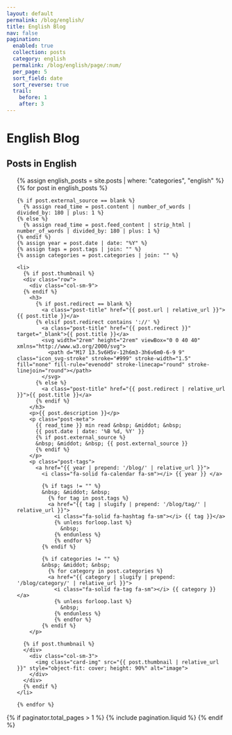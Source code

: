 ```yaml
---
layout: default
permalink: /blog/english/
title: English Blog
nav: false
pagination:
  enabled: true
  collection: posts
  category: english
  permalink: /blog/english/page/:num/
  per_page: 5
  sort_field: date
  sort_reverse: true
  trail:
    before: 1
    after: 3
---
```


<div class="post">

  <div class="header-bar">
    <h1>English Blog</h1>
    <h2>Posts in English</h2>
  </div>

  <ul class="post-list">
    {% assign english_posts = site.posts | where: "categories", "english" %}
    {% for post in english_posts %}

    {% if post.external_source == blank %}
      {% assign read_time = post.content | number_of_words | divided_by: 180 | plus: 1 %}
    {% else %}
      {% assign read_time = post.feed_content | strip_html | number_of_words | divided_by: 180 | plus: 1 %}
    {% endif %}
    {% assign year = post.date | date: "%Y" %}
    {% assign tags = post.tags | join: "" %}
    {% assign categories = post.categories | join: "" %}

    <li>
      {% if post.thumbnail %}
      <div class="row">
        <div class="col-sm-9">
      {% endif %}
        <h3>
          {% if post.redirect == blank %}
            <a class="post-title" href="{{ post.url | relative_url }}">{{ post.title }}</a>
          {% elsif post.redirect contains '://' %}
            <a class="post-title" href="{{ post.redirect }}" target="_blank">{{ post.title }}</a>
            <svg width="2rem" height="2rem" viewBox="0 0 40 40" xmlns="http://www.w3.org/2000/svg">
              <path d="M17 13.5v6H5v-12h6m3-3h6v6m0-6-9 9" class="icon_svg-stroke" stroke="#999" stroke-width="1.5" fill="none" fill-rule="evenodd" stroke-linecap="round" stroke-linejoin="round"></path>
            </svg>
          {% else %}
            <a class="post-title" href="{{ post.redirect | relative_url }}">{{ post.title }}</a>
          {% endif %}
        </h3>
        <p>{{ post.description }}</p>
        <p class="post-meta">
          {{ read_time }} min read &nbsp; &middot; &nbsp;
          {{ post.date | date: '%B %d, %Y' }}
          {% if post.external_source %}
          &nbsp; &middot; &nbsp; {{ post.external_source }}
          {% endif %}
        </p>
        <p class="post-tags">
          <a href="{{ year | prepend: '/blog/' | relative_url }}">
            <i class="fa-solid fa-calendar fa-sm"></i> {{ year }} </a>

            {% if tags != "" %}
            &nbsp; &middot; &nbsp;
              {% for tag in post.tags %}
              <a href="{{ tag | slugify | prepend: '/blog/tag/' | relative_url }}">
                <i class="fa-solid fa-hashtag fa-sm"></i> {{ tag }}</a>
                {% unless forloop.last %}
                  &nbsp;
                {% endunless %}
                {% endfor %}
            {% endif %}

            {% if categories != "" %}
            &nbsp; &middot; &nbsp;
              {% for category in post.categories %}
              <a href="{{ category | slugify | prepend: '/blog/category/' | relative_url }}">
                <i class="fa-solid fa-tag fa-sm"></i> {{ category }}</a>
                {% unless forloop.last %}
                  &nbsp;
                {% endunless %}
                {% endfor %}
            {% endif %}
        </p>

      {% if post.thumbnail %}
      </div>
        <div class="col-sm-3">
          <img class="card-img" src="{{ post.thumbnail | relative_url }}" style="object-fit: cover; height: 90%" alt="image">
        </div>
      </div>
      {% endif %}
    </li>

    {% endfor %}
  </ul>

  {% if paginator.total_pages > 1 %}
  {% include pagination.liquid %}
  {% endif %}

</div>